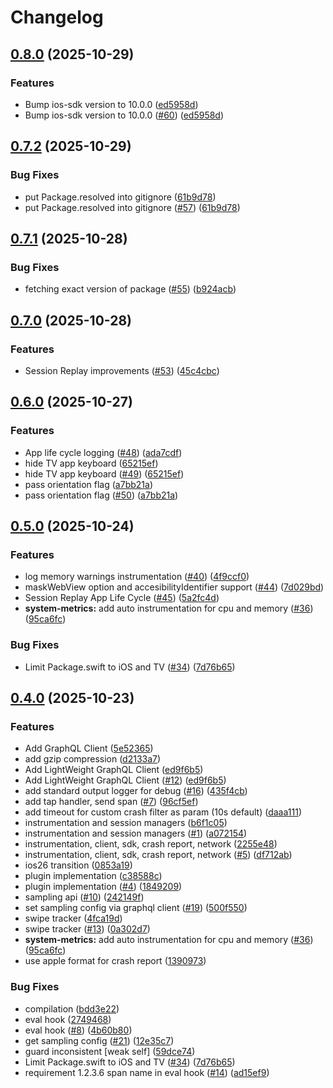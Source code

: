 # Changelog

## [0.8.0](https://github.com/launchdarkly/swift-launchdarkly-observability/compare/0.7.2...0.8.0) (2025-10-29)


### Features

* Bump ios-sdk version to 10.0.0 ([ed5958d](https://github.com/launchdarkly/swift-launchdarkly-observability/commit/ed5958d45651880704ef6ad15ed473b3908b11a3))
* Bump ios-sdk version to 10.0.0 ([#60](https://github.com/launchdarkly/swift-launchdarkly-observability/issues/60)) ([ed5958d](https://github.com/launchdarkly/swift-launchdarkly-observability/commit/ed5958d45651880704ef6ad15ed473b3908b11a3))

## [0.7.2](https://github.com/launchdarkly/swift-launchdarkly-observability/compare/0.7.1...0.7.2) (2025-10-29)


### Bug Fixes

* put Package.resolved into gitignore ([61b9d78](https://github.com/launchdarkly/swift-launchdarkly-observability/commit/61b9d78a8932a86b776ef52bce79a73aa75ef557))
* put Package.resolved into gitignore ([#57](https://github.com/launchdarkly/swift-launchdarkly-observability/issues/57)) ([61b9d78](https://github.com/launchdarkly/swift-launchdarkly-observability/commit/61b9d78a8932a86b776ef52bce79a73aa75ef557))

## [0.7.1](https://github.com/launchdarkly/swift-launchdarkly-observability/compare/0.7.0...0.7.1) (2025-10-28)


### Bug Fixes

* fetching exact version of package ([#55](https://github.com/launchdarkly/swift-launchdarkly-observability/issues/55)) ([b924acb](https://github.com/launchdarkly/swift-launchdarkly-observability/commit/b924acbbbfea6e035f29171b7b5753a436a0df3e))

## [0.7.0](https://github.com/launchdarkly/swift-launchdarkly-observability/compare/0.6.0...0.7.0) (2025-10-28)


### Features

* Session Replay improvements ([#53](https://github.com/launchdarkly/swift-launchdarkly-observability/issues/53)) ([45c4cbc](https://github.com/launchdarkly/swift-launchdarkly-observability/commit/45c4cbc96778086ec194639e2215b589a6f36ccb))

## [0.6.0](https://github.com/launchdarkly/swift-launchdarkly-observability/compare/0.5.0...0.6.0) (2025-10-27)


### Features

* App life cycle logging ([#48](https://github.com/launchdarkly/swift-launchdarkly-observability/issues/48)) ([ada7cdf](https://github.com/launchdarkly/swift-launchdarkly-observability/commit/ada7cdf19503f6fe6acbbd6420c6f544f362573b))
* hide TV app keyboard ([65215ef](https://github.com/launchdarkly/swift-launchdarkly-observability/commit/65215ef6c312aae1cb3ed287593ceaf4d2e59da1))
* hide TV app keyboard ([#49](https://github.com/launchdarkly/swift-launchdarkly-observability/issues/49)) ([65215ef](https://github.com/launchdarkly/swift-launchdarkly-observability/commit/65215ef6c312aae1cb3ed287593ceaf4d2e59da1))
* pass orientation flag ([a7bb21a](https://github.com/launchdarkly/swift-launchdarkly-observability/commit/a7bb21a597594b652f7506d29e86fd23c6366f58))
* pass orientation flag ([#50](https://github.com/launchdarkly/swift-launchdarkly-observability/issues/50)) ([a7bb21a](https://github.com/launchdarkly/swift-launchdarkly-observability/commit/a7bb21a597594b652f7506d29e86fd23c6366f58))

## [0.5.0](https://github.com/launchdarkly/swift-launchdarkly-observability/compare/0.4.0...v0.5.0) (2025-10-24)


### Features

* log memory warnings instrumentation ([#40](https://github.com/launchdarkly/swift-launchdarkly-observability/issues/40)) ([4f9ccf0](https://github.com/launchdarkly/swift-launchdarkly-observability/commit/4f9ccf0e7e4fb42891eb3ef8b059cb002768cc4c))
* maskWebView option and accesibilityIdentifier support ([#44](https://github.com/launchdarkly/swift-launchdarkly-observability/issues/44)) ([7d029bd](https://github.com/launchdarkly/swift-launchdarkly-observability/commit/7d029bde30c4ce0d12bfd8c0ada9eef32c0cec6a))
* Session Replay App Life Cycle ([#45](https://github.com/launchdarkly/swift-launchdarkly-observability/issues/45)) ([5a2fc4d](https://github.com/launchdarkly/swift-launchdarkly-observability/commit/5a2fc4d94bd979afcf43e78b31dc0055ea2f7e61))
* **system-metrics:** add auto instrumentation for cpu and memory ([#36](https://github.com/launchdarkly/swift-launchdarkly-observability/issues/36)) ([95ca6fc](https://github.com/launchdarkly/swift-launchdarkly-observability/commit/95ca6fc1799af4c2786ce21f8207fc1e02815c44))


### Bug Fixes

* Limit Package.swift to iOS and TV ([#34](https://github.com/launchdarkly/swift-launchdarkly-observability/issues/34)) ([7d76b65](https://github.com/launchdarkly/swift-launchdarkly-observability/commit/7d76b655947baebd59228a629d2195737316bc2e))

## [0.4.0](https://github.com/launchdarkly/swift-launchdarkly-observability/compare/swift-launchdarkly-observability-v0.3.0...swift-launchdarkly-observability-v0.4.0) (2025-10-23)


### Features

* Add GraphQL Client ([5e52365](https://github.com/launchdarkly/swift-launchdarkly-observability/commit/5e5236594cc71cae09ecc116d64c43c45fffd2e5))
* add gzip compression ([d2133a7](https://github.com/launchdarkly/swift-launchdarkly-observability/commit/d2133a7f37360c7bc643542cad652b3c4bb905d6))
* Add LightWeight GraphQL Client ([ed9f6b5](https://github.com/launchdarkly/swift-launchdarkly-observability/commit/ed9f6b574d4efa8f3b2ee4e55816c8aec7c7b24d))
* Add LightWeight GraphQL Client ([#12](https://github.com/launchdarkly/swift-launchdarkly-observability/issues/12)) ([ed9f6b5](https://github.com/launchdarkly/swift-launchdarkly-observability/commit/ed9f6b574d4efa8f3b2ee4e55816c8aec7c7b24d))
* add standard output logger for debug ([#16](https://github.com/launchdarkly/swift-launchdarkly-observability/issues/16)) ([435f4cb](https://github.com/launchdarkly/swift-launchdarkly-observability/commit/435f4cbc02741c03b9b946f1c199fe3316d67b69))
* add tap handler, send span ([#7](https://github.com/launchdarkly/swift-launchdarkly-observability/issues/7)) ([96cf5ef](https://github.com/launchdarkly/swift-launchdarkly-observability/commit/96cf5efdcf52e9e60036ee03f54edc75f1c6a024))
* add timeout for custom crash filter as param (10s default) ([daaa111](https://github.com/launchdarkly/swift-launchdarkly-observability/commit/daaa111e1c07ab98404118d780368077c1781615))
* instrumentation and session managers ([b6f1c05](https://github.com/launchdarkly/swift-launchdarkly-observability/commit/b6f1c0569fed64a366d238d206157876c7a43ed6))
* instrumentation and session managers ([#1](https://github.com/launchdarkly/swift-launchdarkly-observability/issues/1)) ([a072154](https://github.com/launchdarkly/swift-launchdarkly-observability/commit/a07215428effa396df84a625c66c23600592608e))
* instrumentation, client, sdk, crash report, network ([2255e48](https://github.com/launchdarkly/swift-launchdarkly-observability/commit/2255e4835db75261f35ac4a02887d4f27ae24256))
* instrumentation, client, sdk, crash report, network ([#5](https://github.com/launchdarkly/swift-launchdarkly-observability/issues/5)) ([df712ab](https://github.com/launchdarkly/swift-launchdarkly-observability/commit/df712abbd45e20021fcdc0fcc4bb902f770480be))
* ios26 transition ([0853a19](https://github.com/launchdarkly/swift-launchdarkly-observability/commit/0853a192fe3ae4735e6a27ddc9969cf74056965a))
* plugin implementation ([c38588c](https://github.com/launchdarkly/swift-launchdarkly-observability/commit/c38588ca04b0c1f7e73af6e4f28ecaacf0f4f9da))
* plugin implementation ([#4](https://github.com/launchdarkly/swift-launchdarkly-observability/issues/4)) ([1849209](https://github.com/launchdarkly/swift-launchdarkly-observability/commit/184920966ba6973829e5efdd6d58435a428e09aa))
* sampling api ([#10](https://github.com/launchdarkly/swift-launchdarkly-observability/issues/10)) ([242149f](https://github.com/launchdarkly/swift-launchdarkly-observability/commit/242149fd2bcf7c3b519a1f6a2c20df7c99c067d7))
* set sampling config via graphql client ([#19](https://github.com/launchdarkly/swift-launchdarkly-observability/issues/19)) ([500f550](https://github.com/launchdarkly/swift-launchdarkly-observability/commit/500f550c51aac65a6c47a18a402668b15fdad52f))
* swipe tracker ([4fca19d](https://github.com/launchdarkly/swift-launchdarkly-observability/commit/4fca19d30942554a981cb9a3a44a5f9233cc3e95))
* swipe tracker ([#13](https://github.com/launchdarkly/swift-launchdarkly-observability/issues/13)) ([0a302d7](https://github.com/launchdarkly/swift-launchdarkly-observability/commit/0a302d75e26c73f4a63dc6f577761cce937c9061))
* **system-metrics:** add auto instrumentation for cpu and memory ([#36](https://github.com/launchdarkly/swift-launchdarkly-observability/issues/36)) ([95ca6fc](https://github.com/launchdarkly/swift-launchdarkly-observability/commit/95ca6fc1799af4c2786ce21f8207fc1e02815c44))
* use apple format for crash report ([1390973](https://github.com/launchdarkly/swift-launchdarkly-observability/commit/1390973f075f5d3185e31681dc8bbe3f7b5013b1))


### Bug Fixes

* compilation ([bdd3e22](https://github.com/launchdarkly/swift-launchdarkly-observability/commit/bdd3e22cdf88f55271a120be9157db81477358c6))
* eval hook ([2749468](https://github.com/launchdarkly/swift-launchdarkly-observability/commit/27494681da2b1116ad0ed17e26b9bd57a145bb15))
* eval hook ([#8](https://github.com/launchdarkly/swift-launchdarkly-observability/issues/8)) ([4b60b80](https://github.com/launchdarkly/swift-launchdarkly-observability/commit/4b60b80ce25c3e19760b59efbe9446b8bda41484))
* get sampling config ([#21](https://github.com/launchdarkly/swift-launchdarkly-observability/issues/21)) ([12e35c7](https://github.com/launchdarkly/swift-launchdarkly-observability/commit/12e35c71dfc99662f4da5738dea2546d4ded70ec))
* guard inconsistent [weak self] ([59dce74](https://github.com/launchdarkly/swift-launchdarkly-observability/commit/59dce7445a70463731ea6d7295bafc9dc1774e89))
* Limit Package.swift to iOS and TV ([#34](https://github.com/launchdarkly/swift-launchdarkly-observability/issues/34)) ([7d76b65](https://github.com/launchdarkly/swift-launchdarkly-observability/commit/7d76b655947baebd59228a629d2195737316bc2e))
* requirement 1.2.3.6 span name in eval hook ([#14](https://github.com/launchdarkly/swift-launchdarkly-observability/issues/14)) ([ad15ef9](https://github.com/launchdarkly/swift-launchdarkly-observability/commit/ad15ef97142d196a1af09532690bbb3d03eda253))
